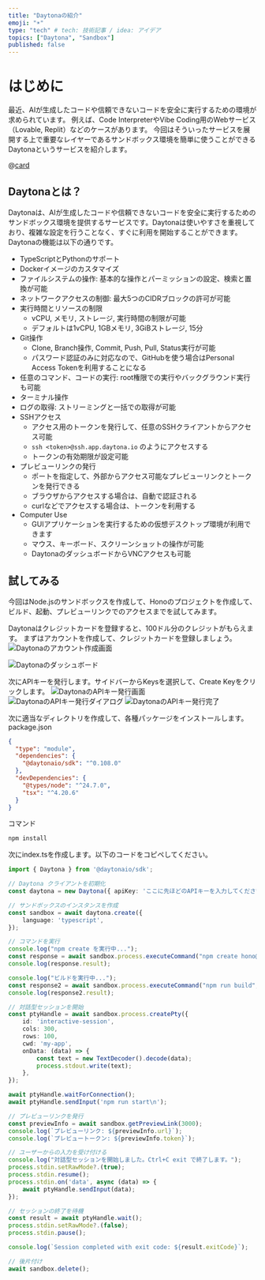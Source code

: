 ```yaml
---
title: "Daytonaの紹介"
emoji: "☀️"
type: "tech" # tech: 技術記事 / idea: アイデア
topics: ["Daytona", "Sandbox"]
published: false
---
```


# はじめに

最近、AIが生成したコードや信頼できないコードを安全に実行するための環境が求められています。
例えば、Code InterpreterやVibe Coding用のWebサービス（Lovable, Replit）などのケースがあります。
今回はそういったサービスを展開する上で重要なレイヤーであるサンドボックス環境を簡単に使うことができるDaytonaというサービスを紹介します。

@[card](https://daytona.run/)

## Daytonaとは？

<!-- SDKもNode.js向けとPython向けがあり、今回はNode.js向けのSDKを使用します。と書く -->

Daytonaは、AIが生成したコードや信頼できないコードを安全に実行するためのサンドボックス環境を提供するサービスです。Daytonaは使いやすさを重視しており、複雑な設定を行うことなく、すぐに利用を開始することができます。
Daytonaの機能は以下の通りです。
- TypeScriptとPythonのサポート
- Dockerイメージのカスタマイズ
- ファイルシステムの操作: 基本的な操作とパーミッションの設定、検索と置換が可能
- ネットワークアクセスの制御: 最大5つのCIDRブロックの許可が可能
- 実行時間とリソースの制限
  - vCPU, メモリ, ストレージ, 実行時間の制限が可能 
  - デフォルトは1vCPU, 1GBメモリ, 3GiBストレージ, 15分
- Git操作
  - Clone, Branch操作, Commit, Push, Pull, Status実行が可能
  - パスワード認証のみに対応なので、GitHubを使う場合はPersonal Access Tokenを利用することになる
- 任意のコマンド、コードの実行: root権限での実行やバックグラウンド実行も可能
- ターミナル操作
- ログの取得: ストリーミングと一括での取得が可能
- SSHアクセス
  - アクセス用のトークンを発行して、任意のSSHクライアントからアクセス可能
  - `ssh <token>@ssh.app.daytona.io` のようにアクセスする
  - トークンの有効期限が設定可能
- プレビューリンクの発行
  - ポートを指定して、外部からアクセス可能なプレビューリンクとトークンを発行できる
  - ブラウザからアクセスする場合は、自動で認証される
  - curlなどでアクセスする場合は、トークンを利用する
- Computer Use
  - GUIアプリケーションを実行するための仮想デスクトップ環境が利用できます
  - マウス、キーボード、スクリーンショットの操作が可能
  - DaytonaのダッシュボードからVNCアクセスも可能

## 試してみる

今回はNode.jsのサンドボックスを作成して、Honoのプロジェクトを作成して、ビルド、起動、プレビューリンクでのアクセスまでを試してみます。

Daytonaはクレジットカードを登録すると、100ドル分のクレジットがもらえます。
まずはアカウントを作成して、クレジットカードを登録しましょう。
![Daytonaのアカウント作成画面](/images/daytona-intro/signup.png)

![Daytonaのダッシュボード](/images/daytona-intro/before-receive-credit.png)

次にAPIキーを発行します。サイドバーからKeysを選択して、Create Keyをクリックします。
![DaytonaのAPIキー発行画面](/images/daytona-intro/api-keys.png)
![DaytonaのAPIキー発行ダイアログ](/images/daytona-intro/api-key-dialog.png)
![DaytonaのAPIキー発行完了](/images/daytona-intro/api-key-created.png)

次に適当なディレクトリを作成して、各種パッケージをインストールします。
package.json
```json
{
  "type": "module",
  "dependencies": {
    "@daytonaio/sdk": "^0.108.0"
  },
  "devDependencies": {
    "@types/node": "^24.7.0",
    "tsx": "^4.20.6"
  }
}
```
コマンド
```bash
npm install
```

次にindex.tsを作成します。以下のコードをコピペしてください。
```typescript
import { Daytona } from '@daytonaio/sdk';

// Daytona クライアントを初期化
const daytona = new Daytona({ apiKey: 'ここに先ほどのAPIキーを入力してください' });

// サンドボックスのインスタンスを作成
const sandbox = await daytona.create({
    language: 'typescript',
});

// コマンドを実行
console.log("npm create を実行中...");
const response = await sandbox.process.executeCommand("npm create hono@latest ./my-app -- --template nodejs --install --pm npm");
console.log(response.result);

console.log("ビルドを実行中...");
const response2 = await sandbox.process.executeCommand("npm run build", "my-app");
console.log(response2.result);

// 対話型セッションを開始
const ptyHandle = await sandbox.process.createPty({
    id: 'interactive-session',
    cols: 300,
    rows: 100,
    cwd: 'my-app',
    onData: (data) => {
        const text = new TextDecoder().decode(data);
        process.stdout.write(text);
    },
});

await ptyHandle.waitForConnection();
await ptyHandle.sendInput('npm run start\n');

// プレビューリンクを発行
const previewInfo = await sandbox.getPreviewLink(3000);
console.log(`プレビューリンク: ${previewInfo.url}`);
console.log(`プレビュートークン: ${previewInfo.token}`);

// ユーザーからの入力を受け付ける
console.log("対話型セッションを開始しました。Ctrl+C exit で終了します。");
process.stdin.setRawMode?.(true);
process.stdin.resume();
process.stdin.on('data', async (data) => {
    await ptyHandle.sendInput(data);
});

// セッションの終了を待機
const result = await ptyHandle.wait();
process.stdin.setRawMode?.(false);
process.stdin.pause();

console.log(`Session completed with exit code: ${result.exitCode}`);

// 後片付け
await sandbox.delete();
```
